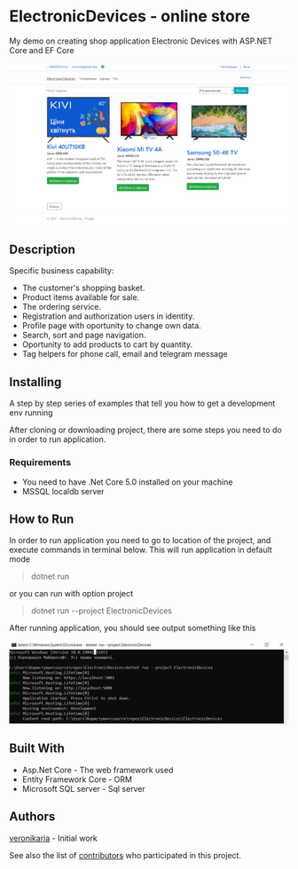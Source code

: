 # ElectronicDevices - online store
My demo on creating shop application Electronic Devices with ASP.NET Core and EF Core

![Image of Site](/ElectronicDevices/wwwroot/images/readme/ED.png)

## Description
Specific business capability:

- The customer's shopping basket.
- Product items available for sale.
- The ordering service.
- Registration and authorization users in identity.
- Profile page with oportunity to change own data.
- Search, sort and page navigation.
- Oportunity to add products to cart by quantity.
- Tag helpers for phone call, email and telegram message
 

## Installing
A step by step series of examples that tell you how to get a development env running

After cloning or downloading project, there are some steps you need to do in order to run application.
### Requirements
- You need to have .Net Core 5.0 installed on your machine
- MSSQL localdb server

## How to Run
In order to run application you need to go to location of the project, and execute commands in terminal below. This will run application in default mode

>dotnet run

or you can run with option project

>dotnet run --project ElectronicDevices

After running application, you should see output something like this

![dotnet run](/ElectronicDevices/wwwroot/images/readme/run.png)

## Built With
- Asp.Net Core - The web framework used
- Entity Framework Core - ORM
- Microsoft SQL server - Sql server

## Authors
[veronikaria](https://github.com/veronikaria) - Initial work

See also the list of [contributors](https://github.com/veronikaria/ElectronicDevices/graphs/contributors) who participated in this project.
